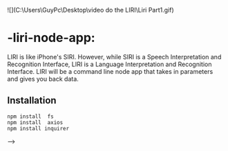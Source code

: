 
![](C:\Users\GuyPc\Desktop\video do the LIRI\Liri Part1.gif)
# -liri-node-app:
LIRI is like iPhone's SIRI. However, while SIRI is a Speech Interpretation and Recognition Interface, LIRI is a Language Interpretation and Recognition Interface. LIRI will be a command line node app that takes in parameters and gives you back data.
## Installation
```node
npm install  fs
npm install  axios
npm install inquirer
```

<!-- ## Usage
Takes a projects directory and looks for any node_module folders contained inside of it. Once found, the folder and all contents are deleted using the fs-extra package's remove() method. Optionally, can flag project directories to ignore.

#### Default ignored folders:
   - Any hidden files i.e. ".gitignore" ".nvm"
   - macOS - usr, System, System Volume Information, Applications, Application Support
   - Windows - Windows,  AppData, Application Data, Cookies, Program Files, Program Files(x86), 		Local Settings, Documents and Settings

<!-- *** Install Globally to avoid deleting this package with other node_modules ***

Example
Directory structure:
 *  Projects/
    * Project-1/
      * index.js
      * package.json
      * package-lock.json
      * node_modules -->


<!-- ```node
npm install -g module-cleaner
cleanmodules -r ~/Desktop/Projects -- Project-3 
```

Directory structure:
.
 *  Projects/
    * Project-1/
      * index.js
      * package.json
      * package-lock.json
    * Project-2/
      * index.js
      * package.json
      * package-lock.json
    * Project-3/
      * index.js
      * package.json
      * package-lock.json
      * node_modules

### Flags
- -c - Include current directory in directories to delete. Current directory's node_modules get bypassed by default
- -r - A string of the directory to start traversing from 
- -f - Bypass default behavior of getting permission before each deletion
- -- Array of strings of the directories not to delete

*** Note: -- must be placed after any other option flags ***


## Technologies/Services/Packages Used
- fs-extra
- jest
- mock-fs
- node.js
- readline-sync
- yargs


## Run Locally
1) Clone this repo
```node
git clone https://github.com/awatson31911/node-cleaner.git
```
2) Go into project directory
```node
cd module-cleaner
```
3) Install dependencies
```node
npm install
```
4) 
```node
node moduleCleaner.js -r SOME-PROJECT-DIRECTORY
```

All feedback is welcome and appreciated. Thanks! --> -->
